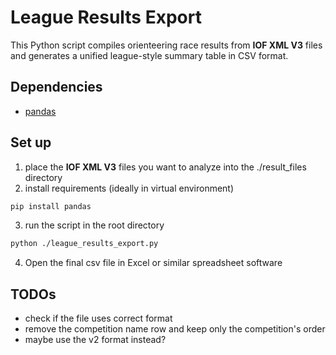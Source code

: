 # League Results Export

This Python script compiles orienteering race results from **IOF XML V3** files and generates a unified league-style summary table in CSV format.


## Dependencies
- [pandas](https://github.com/pandas-dev/pandas)

## Set up

1. place the **IOF XML V3** files you want to analyze into the ./result_files directory
2. install requirements (ideally in virtual environment)
```bash
pip install pandas
```
3. run the script in the root directory
```bash
python ./league_results_export.py
```
4. Open the final csv file in Excel or similar spreadsheet software

## TODOs
- check if the file uses correct format
- remove the competition name row and keep only the competition's order
- maybe use the v2 format instead?